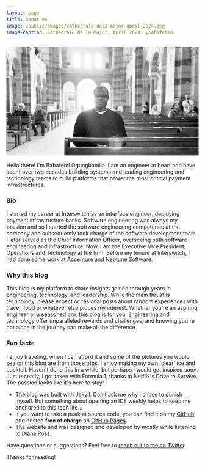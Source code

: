 ```yaml
---
layout: page
title: About me
image: /public/images/cathedrale-dela-major-april-2024.jpg
image-caption: Cathedrale de la Major, April 2024. @babafemio
---
```


![Cathedrale de la Major, April 2024. @babafemio](/public/images/cathedrale-dela-major-april-2024.jpg "Cathedrale de la Major, April 2024. @babafemio")

Hello there! I'm Babafemi Ogungbamila. I am an engineer at heart and have spent over two decades building systems and leading engineering and technology teams to build platforms that power the most critical payment infrastructures.

### Bio
I started my career at Interswitch as an interface engineer, deploying payment infrastructure banks. Software engineering was always my passion and so I started the software engineering competence at the company and subsequently took charge of the software development team. I later served as the Chief Information Officer, overseeing both software engineering and infrastructure. Now, I am the Executive Vice President, Operations and Technology at the firm. Before my tenure at Interswitch, I had done some work at [Accenture](https://www.accenture.com/) and [Neptune Software](https://neptunesoftwaregroup.com/).

### Why this blog
This blog is my platform to share insights gained through years in engineering, technology, and leadership. While the main thrust is technology, please expect occasional posts about random experiences with travel, food or whatever else piques my interest. Whether you're an aspiring engineer or a seasoned pro, this blog is for you. Engineering and technology offer unparalleled rewards and challenges, and knowing you're not alone in the journey can make all the difference.

### Fun facts
I enjoy traveling, when I can afford it and some of the pictures you would see on this blog are from those trips. I enjoy making my own 'clear' ice and cocktail. Haven't done this in a while, but perhaps I would get inspired soon. Just recently, I got taken with Formula 1, thanks to Netflix's Drive to Survive. The passion looks like it's here to stay!

* The blog was built with [Jekyll](https://jekyllrb.com/). Don’t ask me why I chose to punish myself. But something about opening an IDE weekly helps to keep me anchored to this tech life… 
* If you want to take a peak at source code, you can find it on my [GitHub](https://github.com/babafemio/babafemio.github.io) and hosted **free of charge** on [GitHub Pages](https://pages.github.com/). 
* The website and was designed and developed by mostly while listening to [Diana Ross](https://www.dianaross.com/).

Have questions or suggestions? Feel free to [reach out to me on Twitter](https://twitter.com/babafemio).

Thanks for reading!
